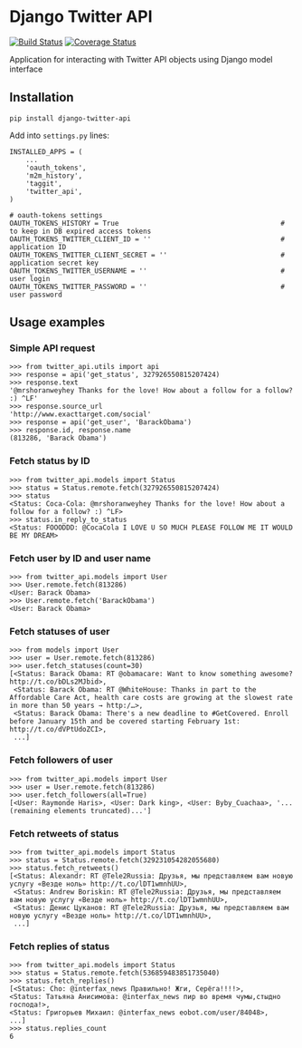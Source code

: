 # Django Twitter API

[![Build Status](https://travis-ci.org/ramusus/django-twitter-api.png?branch=master)](https://travis-ci.org/ramusus/django-twitter-api) [![Coverage Status](https://coveralls.io/repos/ramusus/django-twitter-api/badge.png?branch=master)](https://coveralls.io/r/ramusus/django-twitter-api)

Application for interacting with Twitter API objects using Django model interface

## Installation

    pip install django-twitter-api

Add into `settings.py` lines:

    INSTALLED_APPS = (
        ...
        'oauth_tokens',
        'm2m_history',
        'taggit',
        'twitter_api',
    )

    # oauth-tokens settings
    OAUTH_TOKENS_HISTORY = True                                        # to keep in DB expired access tokens
    OAUTH_TOKENS_TWITTER_CLIENT_ID = ''                                # application ID
    OAUTH_TOKENS_TWITTER_CLIENT_SECRET = ''                            # application secret key
    OAUTH_TOKENS_TWITTER_USERNAME = ''                                 # user login
    OAUTH_TOKENS_TWITTER_PASSWORD = ''                                 # user password

## Usage examples

### Simple API request

    >>> from twitter_api.utils import api
    >>> response = api('get_status', 327926550815207424)
    >>> response.text
    '@mrshoranweyhey Thanks for the love! How about a follow for a follow? :) ^LF'
    >>> response.source_url
    'http://www.exacttarget.com/social'
    >>> response = api('get_user', 'BarackObama')
    >>> response.id, response.name
    (813286, 'Barack Obama')

### Fetch status by ID

    >>> from twitter_api.models import Status
    >>> status = Status.remote.fetch(327926550815207424)
    >>> status
    <Status: Coca-Cola: @mrshoranweyhey Thanks for the love! How about a follow for a follow? :) ^LF>
    >>> status.in_reply_to_status
    <Status: FOOODDD: @CocaCola I LOVE U SO MUCH PLEASE FOLLOW ME IT WOULD BE MY DREAM>

### Fetch user by ID and user name

    >>> from twitter_api.models import User
    >>> User.remote.fetch(813286)
    <User: Barack Obama>
    >>> User.remote.fetch('BarackObama')
    <User: Barack Obama>

### Fetch statuses of user

    >>> from models import User
    >>> user = User.remote.fetch(813286)
    >>> user.fetch_statuses(count=30)
    [<Status: Barack Obama: RT @obamacare: Want to know something awesome? http://t.co/bDLs2MJbid>,
     <Status: Barack Obama: RT @WhiteHouse: Thanks in part to the Affordable Care Act, health care costs are growing at the slowest rate in more than 50 years → http:/…>,
     <Status: Barack Obama: There's a new deadline to #GetCovered. Enroll before January 15th and be covered starting February 1st: http://t.co/dVPtUdoZCI>,
     ...]

### Fetch followers of user

    >>> from twitter_api.models import User
    >>> user = User.remote.fetch(813286)
    >>> user.fetch_followers(all=True)
    [<User: Raymonde Haris>, <User: Dark king>, <User: Byby_Cuachaa>, '...(remaining elements truncated)...']

### Fetch retweets of status

    >>> from twitter_api.models import Status
    >>> status = Status.remote.fetch(329231054282055680)
    >>> status.fetch_retweets()
    [<Status: Alexandr: RT @Tele2Russia: Друзья, мы представляем вам новую услугу «Везде ноль» http://t.co/lDT1wmnhUU>,
     <Status: Andrew Boriskin: RT @Tele2Russia: Друзья, мы представляем вам новую услугу «Везде ноль» http://t.co/lDT1wmnhUU>,
     <Status: Денис Цуканов: RT @Tele2Russia: Друзья, мы представляем вам новую услугу «Везде ноль» http://t.co/lDT1wmnhUU>,
     ...]

### Fetch replies of status

    >>> from twitter_api.models import Status
    >>> status = Status.remote.fetch(536859483851735040)
    >>> status.fetch_replies()
    [<Status: Cho: @interfax_news Правильно! Жги, Серёга!!!!>,
    <Status: Татьяна Анисимова: @interfax_news пир во время чумы,стыдно господа!>,
    <Status: Григорьев Михаил: @interfax_news eobot.com/user/84048>,
    ...]
    >>> status.replies_count
    6
